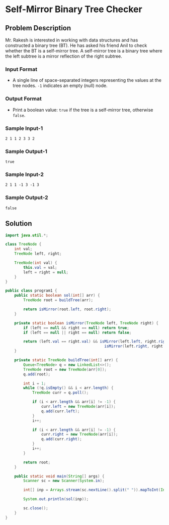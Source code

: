 # Self-Mirror Binary Tree Checker

## Problem Description

Mr. Rakesh is interested in working with data structures and has constructed a binary tree (BT). He has asked his friend Anil to check whether the BT is a self-mirror tree. A self-mirror tree is a binary tree where the left subtree is a mirror reflection of the right subtree.

### Input Format
- A single line of space-separated integers representing the values at the tree nodes. `-1` indicates an empty (null) node.

### Output Format
- Print a boolean value: `true` if the tree is a self-mirror tree, otherwise `false`.

### Sample Input-1
```
2 1 1 2 3 3 2
```

### Sample Output-1
```
true
```

### Sample Input-2
```
2 1 1 -1 3 -1 3
```

### Sample Output-2
```
false
```

## Solution

```java
import java.util.*;

class TreeNode {
    int val;
    TreeNode left, right;

    TreeNode(int val) {
        this.val = val;
        left = right = null;
    }
}

public class program1 {
    public static boolean sol(int[] arr) {
        TreeNode root = buildTree(arr);

        return isMirror(root.left, root.right);
    }

    private static boolean isMirror(TreeNode left, TreeNode right) {
        if (left == null && right == null) return true;
        if (left == null || right == null) return false;

        return (left.val == right.val) && isMirror(left.left, right.right) &&
                                            isMirror(left.right, right.left);
    }

    private static TreeNode buildTree(int[] arr) {
        Queue<TreeNode> q = new LinkedList<>();
        TreeNode root = new TreeNode(arr[0]);
        q.add(root);

        int i = 1;
        while (!q.isEmpty() && i < arr.length) {
            TreeNode curr = q.poll();

            if (i < arr.length && arr[i] != -1) {
                curr.left = new TreeNode(arr[i]);
                q.add(curr.left);
            }
            i++;

            if (i < arr.length && arr[i] != -1) {
                curr.right = new TreeNode(arr[i]);
                q.add(curr.right);
            }
            i++;
        }

        return root;
    }

    public static void main(String[] args) {
        Scanner sc = new Scanner(System.in);

        int[] inp = Arrays.stream(sc.nextLine().split(" ")).mapToInt(Integer::parseInt).toArray();

        System.out.println(sol(inp));

        sc.close();
    }
}
```